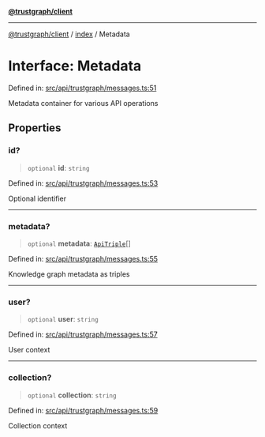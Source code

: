 [**@trustgraph/client**](../../README.md)

***

[@trustgraph/client](../../README.md) / [index](../README.md) / Metadata

# Interface: Metadata

Defined in: [src/api/trustgraph/messages.ts:51](https://github.com/trustgraph-ai/trustgraph-ts-client/blob/dd779923b4eaffccd17ba61aaee70d2766e28e49/src/api/trustgraph/messages.ts#L51)

Metadata container for various API operations

## Properties

### id?

> `optional` **id**: `string`

Defined in: [src/api/trustgraph/messages.ts:53](https://github.com/trustgraph-ai/trustgraph-ts-client/blob/dd779923b4eaffccd17ba61aaee70d2766e28e49/src/api/trustgraph/messages.ts#L53)

Optional identifier

***

### metadata?

> `optional` **metadata**: [`ApiTriple`](ApiTriple.md)[]

Defined in: [src/api/trustgraph/messages.ts:55](https://github.com/trustgraph-ai/trustgraph-ts-client/blob/dd779923b4eaffccd17ba61aaee70d2766e28e49/src/api/trustgraph/messages.ts#L55)

Knowledge graph metadata as triples

***

### user?

> `optional` **user**: `string`

Defined in: [src/api/trustgraph/messages.ts:57](https://github.com/trustgraph-ai/trustgraph-ts-client/blob/dd779923b4eaffccd17ba61aaee70d2766e28e49/src/api/trustgraph/messages.ts#L57)

User context

***

### collection?

> `optional` **collection**: `string`

Defined in: [src/api/trustgraph/messages.ts:59](https://github.com/trustgraph-ai/trustgraph-ts-client/blob/dd779923b4eaffccd17ba61aaee70d2766e28e49/src/api/trustgraph/messages.ts#L59)

Collection context

